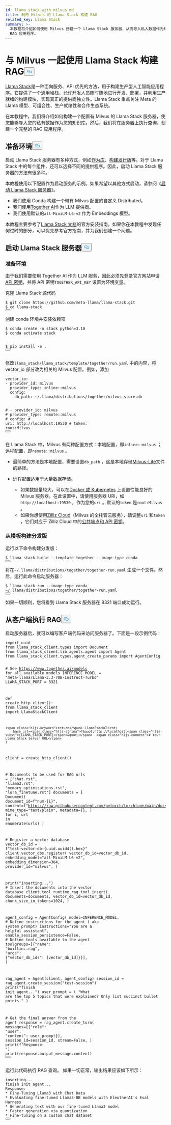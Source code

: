 ```yaml
---
id: llama_stack_with_milvus.md
title: 利用 Milvus 的 Llama Stack 构建 RAG
related_key: Llama Stack
summary: >-
  本教程将介绍如何使用 Milvus 搭建一个 Llama Stack 服务器，从而导入私人数据作为知识库。然后，我们将在服务器上执行查询，创建一个完整的
  RAG 应用程序。
---
```

<h1 id="Build-RAG-with-Llama-Stack-with-Milvus" class="common-anchor-header">与 Milvus 一起使用 Llama Stack 构建 RAG<button data-href="#Build-RAG-with-Llama-Stack-with-Milvus" class="anchor-icon" translate="no">
      <svg translate="no"
        aria-hidden="true"
        focusable="false"
        height="20"
        version="1.1"
        viewBox="0 0 16 16"
        width="16"
      >
        <path
          fill="#0092E4"
          fill-rule="evenodd"
          d="M4 9h1v1H4c-1.5 0-3-1.69-3-3.5S2.55 3 4 3h4c1.45 0 3 1.69 3 3.5 0 1.41-.91 2.72-2 3.25V8.59c.58-.45 1-1.27 1-2.09C10 5.22 8.98 4 8 4H4c-.98 0-2 1.22-2 2.5S3 9 4 9zm9-3h-1v1h1c1 0 2 1.22 2 2.5S13.98 12 13 12H9c-.98 0-2-1.22-2-2.5 0-.83.42-1.64 1-2.09V6.25c-1.09.53-2 1.84-2 3.25C6 11.31 7.55 13 9 13h4c1.45 0 3-1.69 3-3.5S14.5 6 13 6z"
        ></path>
      </svg>
    </button></h1><p><a href="https://github.com/meta-llama/llama-stack/tree/main">Llama Stack</a>是一种面向服务、API 优先的方法，用于构建生产型人工智能应用程序。它提供了一个通用堆栈，允许开发人员随时随地进行开发、部署，并利用生产就绪的构建模块，实现真正的提供商独立性。Llama Stack 重点关注 Meta 的 Llama 模型、可组合性、生产就绪性和合作生态系统。</p>
<p>在本教程中，我们将介绍如何构建一个配置有 Milvus 的 Llama Stack 服务器，使您能够导入您的私有数据作为您的知识库。然后，我们将在服务器上执行查询，创建一个完整的 RAG 应用程序。</p>
<h2 id="Preparing-the-Environment" class="common-anchor-header">准备环境<button data-href="#Preparing-the-Environment" class="anchor-icon" translate="no">
      <svg translate="no"
        aria-hidden="true"
        focusable="false"
        height="20"
        version="1.1"
        viewBox="0 0 16 16"
        width="16"
      >
        <path
          fill="#0092E4"
          fill-rule="evenodd"
          d="M4 9h1v1H4c-1.5 0-3-1.69-3-3.5S2.55 3 4 3h4c1.45 0 3 1.69 3 3.5 0 1.41-.91 2.72-2 3.25V8.59c.58-.45 1-1.27 1-2.09C10 5.22 8.98 4 8 4H4c-.98 0-2 1.22-2 2.5S3 9 4 9zm9-3h-1v1h1c1 0 2 1.22 2 2.5S13.98 12 13 12H9c-.98 0-2-1.22-2-2.5 0-.83.42-1.64 1-2.09V6.25c-1.09.53-2 1.84-2 3.25C6 11.31 7.55 13 9 13h4c1.45 0 3-1.69 3-3.5S14.5 6 13 6z"
        ></path>
      </svg>
    </button></h2><p>启动 Llama Stack 服务器有多种方式，例如<a href="https://llama-stack.readthedocs.io/en/latest/distributions/importing_as_library.html">作为库</a>、<a href="https://llama-stack.readthedocs.io/en/latest/distributions/building_distro.html">构建发行版</a>等。对于 Llama Stack 中的每个组件，还可以选择不同的提供程序。因此，启动 Llama Stack 服务器的方法有很多种。</p>
<p>本教程使用以下配置作为启动服务的示例。如果希望以其他方式启动，请参阅《<a href="https://llama-stack.readthedocs.io/en/latest/distributions/index.html">启动 Llama Stack 服务器</a>》。</p>
<ul>
<li>我们使用 Conda 构建一个带有 Milvus 配置的自定义 Distributed。</li>
<li>我们使用<a href="https://llama-stack.readthedocs.io/en/latest/distributions/self_hosted_distro/together.html#via-conda">Together AI</a>作为 LLM 提供商。</li>
<li>我们使用默认的<code translate="no">all-MiniLM-L6-v2</code> 作为 Embeddings 模型。</li>
</ul>
<div class="alert note">
<p>本教程主要参考了<a href="https://llama-stack.readthedocs.io/en/latest/index.html">Llama Stack 文档</a>的官方安装指南。如果你在本教程中发现任何过时的部分，可以优先参考官方指南，并为我们创建一个问题。</p>
</div>
<h2 id="Start-Llama-Stack-Server" class="common-anchor-header">启动 Llama Stack 服务器<button data-href="#Start-Llama-Stack-Server" class="anchor-icon" translate="no">
      <svg translate="no"
        aria-hidden="true"
        focusable="false"
        height="20"
        version="1.1"
        viewBox="0 0 16 16"
        width="16"
      >
        <path
          fill="#0092E4"
          fill-rule="evenodd"
          d="M4 9h1v1H4c-1.5 0-3-1.69-3-3.5S2.55 3 4 3h4c1.45 0 3 1.69 3 3.5 0 1.41-.91 2.72-2 3.25V8.59c.58-.45 1-1.27 1-2.09C10 5.22 8.98 4 8 4H4c-.98 0-2 1.22-2 2.5S3 9 4 9zm9-3h-1v1h1c1 0 2 1.22 2 2.5S13.98 12 13 12H9c-.98 0-2-1.22-2-2.5 0-.83.42-1.64 1-2.09V6.25c-1.09.53-2 1.84-2 3.25C6 11.31 7.55 13 9 13h4c1.45 0 3-1.69 3-3.5S14.5 6 13 6z"
        ></path>
      </svg>
    </button></h2><h3 id="Prepare-the-Environment" class="common-anchor-header">准备环境</h3><p>由于我们需要使用 Together AI 作为 LLM 服务，因此必须先登录官方网站申请<a href="https://api.together.xyz/settings/api-keys">API 密钥</a>，并将 API 密钥<code translate="no">TOGETHER_API_KEY</code> 设置为环境变量。</p>
<p>克隆 Llama Stack 源代码</p>
<pre><code translate="no" class="language-bash">$ git <span class="hljs-built_in">clone</span> https://github.com/meta-llama/llama-stack.git
$ <span class="hljs-built_in">cd</span> llama-stack
<button class="copy-code-btn"></button></code></pre>
<p>创建 conda 环境并安装依赖项</p>
<pre><code translate="no" class="language-bash">$ conda create -n stack python=3.10
$ conda activate stack

$ pip install -e .
<button class="copy-code-btn"></button></code></pre>
<p>修改<code translate="no">llama_stack/llama_stack/template/together/run.yaml</code> 中的内容，将 vector_io 部分改为相关的 Milvus 配置。例如，添加</p>
<pre><code translate="no" class="language-yaml">vector_io:
- provider_id: milvus
  provider_type: inline::milvus
  config:
    db_path: ~/.llama/distributions/together/milvus_store.db

<span class="hljs-comment">#  - provider_id: milvus</span>
<span class="hljs-comment">#    provider_type: remote::milvus</span>
<span class="hljs-comment">#    config:</span>
<span class="hljs-comment">#      uri: http://localhost:19530</span>
<span class="hljs-comment">#      token: root:Milvus</span>
<button class="copy-code-btn"></button></code></pre>
<p>在 Llama Stack 中，Milvus 有两种配置方式：本地配置，即<code translate="no">inline::milvus</code> ；远程配置，即<code translate="no">remote::milvus</code> 。</p>
<ul>
<li><p>最简单的方法是本地配置，需要设置<code translate="no">db_path</code> ，这是本地存储<a href="https://milvus.io/docs/quickstart.md">Milvus-Lite</a>文件的路径。</p></li>
<li><p>远程配置适用于大量数据存储。</p>
<ul>
<li>如果数据量较大，可以在<a href="https://milvus.io/docs/quickstart.md">Docker 或 Kubernetes</a> 上设置性能良好的 Milvus 服务器。在此设置中，请使用服务器 URI，如<code translate="no">http://localhost:19530</code> ，作为您的<code translate="no">uri</code> 。默认的<code translate="no">token</code> 是<code translate="no">root:Milvus</code> 。</li>
<li>如果你想使用<a href="https://zilliz.com/cloud">Zilliz Cloud</a>（Milvus 的全托管云服务），请调整<code translate="no">uri</code> 和<code translate="no">token</code> ，它们对应于 Zilliz Cloud 中的<a href="https://docs.zilliz.com/docs/on-zilliz-cloud-console#free-cluster-details">公共端点和 API 密钥</a>。</li>
</ul></li>
</ul>
<h3 id="Build-distribution-from-the-template" class="common-anchor-header">从模板构建分发版</h3><p>运行以下命令构建分发版：</p>
<pre><code translate="no" class="language-bash">$ llama stack build --template together --image-<span class="hljs-built_in">type</span> conda
<button class="copy-code-btn"></button></code></pre>
<p>将在<code translate="no">~/.llama/distributions/together/together-run.yaml</code> 生成一个文件。然后，运行此命令启动服务器：</p>
<pre><code translate="no" class="language-bash">$ llama stack run --image-type conda ~<span class="hljs-regexp">/.llama/</span>distributions/together/together-run.<span class="hljs-property">yaml</span>
<button class="copy-code-btn"></button></code></pre>
<p>如果一切顺利，您将看到 Llama Stack 服务器在 8321 端口成功运行。</p>
<h2 id="Perform-RAG-from-client" class="common-anchor-header">从客户端执行 RAG<button data-href="#Perform-RAG-from-client" class="anchor-icon" translate="no">
      <svg translate="no"
        aria-hidden="true"
        focusable="false"
        height="20"
        version="1.1"
        viewBox="0 0 16 16"
        width="16"
      >
        <path
          fill="#0092E4"
          fill-rule="evenodd"
          d="M4 9h1v1H4c-1.5 0-3-1.69-3-3.5S2.55 3 4 3h4c1.45 0 3 1.69 3 3.5 0 1.41-.91 2.72-2 3.25V8.59c.58-.45 1-1.27 1-2.09C10 5.22 8.98 4 8 4H4c-.98 0-2 1.22-2 2.5S3 9 4 9zm9-3h-1v1h1c1 0 2 1.22 2 2.5S13.98 12 13 12H9c-.98 0-2-1.22-2-2.5 0-.83.42-1.64 1-2.09V6.25c-1.09.53-2 1.84-2 3.25C6 11.31 7.55 13 9 13h4c1.45 0 3-1.69 3-3.5S14.5 6 13 6z"
        ></path>
      </svg>
    </button></h2><p>启动服务器后，就可以编写客户端代码来访问服务器了。下面是一段示例代码：</p>
<pre><code translate="no" class="language-python"><span class="hljs-keyword">import</span> uuid
<span class="hljs-keyword">from</span> llama_stack_client.types <span class="hljs-keyword">import</span> Document
<span class="hljs-keyword">from</span> llama_stack_client.lib.agents.agent <span class="hljs-keyword">import</span> Agent
<span class="hljs-keyword">from</span> llama_stack_client.types.agent_create_params <span class="hljs-keyword">import</span> AgentConfig

<span class="hljs-comment"># See https://www.together.ai/models for all available models</span>
INFERENCE_MODEL = <span class="hljs-string">&quot;meta-llama/Llama-3.3-70B-Instruct-Turbo&quot;</span>
LLAMA_STACK_PORT = <span class="hljs-number">8321</span>


<span class="hljs-keyword">def</span> <span class="hljs-title function_">create_http_client</span>():
    <span class="hljs-keyword">from</span> llama_stack_client <span class="hljs-keyword">import</span> LlamaStackClient

    <span class="hljs-keyword">return</span> LlamaStackClient(
        base_url=<span class="hljs-string">f&quot;http://localhost:<span class="hljs-subst">{LLAMA_STACK_PORT}</span>&quot;</span>  <span class="hljs-comment"># Your Llama Stack Server URL</span>
    )


client = create_http_client()

<span class="hljs-comment"># Documents to be used for RAG</span>
urls = [<span class="hljs-string">&quot;chat.rst&quot;</span>, <span class="hljs-string">&quot;llama3.rst&quot;</span>, <span class="hljs-string">&quot;memory_optimizations.rst&quot;</span>, <span class="hljs-string">&quot;lora_finetune.rst&quot;</span>]
documents = [
    Document(
        document_id=<span class="hljs-string">f&quot;num-<span class="hljs-subst">{i}</span>&quot;</span>,
        content=<span class="hljs-string">f&quot;https://raw.githubusercontent.com/pytorch/torchtune/main/docs/source/tutorials/<span class="hljs-subst">{url}</span>&quot;</span>,
        mime_type=<span class="hljs-string">&quot;text/plain&quot;</span>,
        metadata={},
    )
    <span class="hljs-keyword">for</span> i, url <span class="hljs-keyword">in</span> <span class="hljs-built_in">enumerate</span>(urls)
]

<span class="hljs-comment"># Register a vector database</span>
vector_db_id = <span class="hljs-string">f&quot;test-vector-db-<span class="hljs-subst">{uuid.uuid4().<span class="hljs-built_in">hex</span>}</span>&quot;</span>
client.vector_dbs.register(
    vector_db_id=vector_db_id,
    embedding_model=<span class="hljs-string">&quot;all-MiniLM-L6-v2&quot;</span>,
    embedding_dimension=<span class="hljs-number">384</span>,
    provider_id=<span class="hljs-string">&quot;milvus&quot;</span>,
)

<span class="hljs-built_in">print</span>(<span class="hljs-string">&quot;inserting...&quot;</span>)
<span class="hljs-comment"># Insert the documents into the vector database</span>
client.tool_runtime.rag_tool.insert(
    documents=documents, vector_db_id=vector_db_id, chunk_size_in_tokens=<span class="hljs-number">1024</span>,
)

agent_config = AgentConfig(
    model=INFERENCE_MODEL,
    <span class="hljs-comment"># Define instructions for the agent ( aka system prompt)</span>
    instructions=<span class="hljs-string">&quot;You are a helpful assistant&quot;</span>,
    enable_session_persistence=<span class="hljs-literal">False</span>,
    <span class="hljs-comment"># Define tools available to the agent</span>
    toolgroups=[{<span class="hljs-string">&quot;name&quot;</span>: <span class="hljs-string">&quot;builtin::rag&quot;</span>, <span class="hljs-string">&quot;args&quot;</span>: {<span class="hljs-string">&quot;vector_db_ids&quot;</span>: [vector_db_id]}}],
)

rag_agent = Agent(client, agent_config)
session_id = rag_agent.create_session(<span class="hljs-string">&quot;test-session&quot;</span>)
<span class="hljs-built_in">print</span>(<span class="hljs-string">&quot;finish init agent...&quot;</span>)
user_prompt = (
    <span class="hljs-string">&quot;What are the top 5 topics that were explained? Only list succinct bullet points.&quot;</span>
)

<span class="hljs-comment"># Get the final answer from the agent</span>
response = rag_agent.create_turn(
    messages=[{<span class="hljs-string">&quot;role&quot;</span>: <span class="hljs-string">&quot;user&quot;</span>, <span class="hljs-string">&quot;content&quot;</span>: user_prompt}],
    session_id=session_id,
    stream=<span class="hljs-literal">False</span>,
)
<span class="hljs-built_in">print</span>(<span class="hljs-string">f&quot;Response: &quot;</span>)
<span class="hljs-built_in">print</span>(response.output_message.content)
<button class="copy-code-btn"></button></code></pre>
<p>运行此代码执行 RAG 查询。 如果一切正常，输出结果应该如下所示：</p>
<pre><code translate="no" class="language-log">inserting...
finish init agent...
Response: 
* Fine-Tuning Llama3 with Chat Data
* Evaluating fine-tuned Llama3-8B models with EleutherAI&#x27;s Eval Harness
* Generating text with our fine-tuned Llama3 model
* Faster generation via quantization
* Fine-tuning on a custom chat dataset
<button class="copy-code-btn"></button></code></pre>

